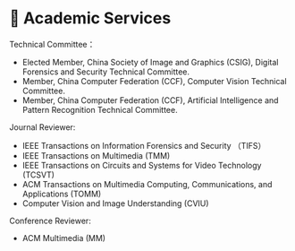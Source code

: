 # 🤝 Academic Services
Technical Committee：
- Elected Member, China Society of Image and Graphics (CSIG), Digital Forensics and Security Technical Committee.
- Member, China Computer Federation (CCF), Computer Vision Technical Committee.
- Member, China Computer Federation (CCF), Artificial Intelligence and Pattern Recognition Technical Committee.

Journal Reviewer:
- IEEE Transactions on Information Forensics and Security （TIFS）
- IEEE Transactions on Multimedia (TMM)
- IEEE Transactions on Circuits and Systems for Video Technology (TCSVT)
- ACM Transactions on Multimedia Computing, Communications, and Applications (TOMM)
- Computer Vision and Image Understanding (CVIU)

Conference Reviewer:
- ACM Multimedia (MM)
